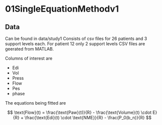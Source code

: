 # 01SingleEquationMethodv1

## Data
Can be found in data/study1
Consists of csv files for 26 patients and 3 support levels each.
For patient 12 only 2 support levels
CSV files are geerated from MATLAB.

Columns of interest are
- Edi
- Vol
- Press
- Flow
- Pes
- phase

The equations being fitted are

$$
\text{Flow}(t) = \frac{\text{Paw}(t)}{R} - \frac{\text{Volume}(t) \cdot E}{R} + \frac{\text{Edi}(t) \cdot \text{NME}}{R} - \frac{P_0(b_n)}{R}
$$

